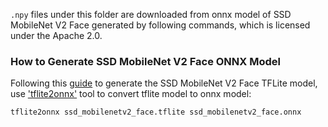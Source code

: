 `.npy` files under this folder are downloaded from onnx model of SSD MobileNet V2 Face generated by following commands, which is licensed under the Apache 2.0.

### How to Generate SSD MobileNet V2 Face ONNX Model

Following this [guide](../ssd_mobilenetv2_face_nhwc/README.md#how-to-generate-ssd-mobilenet-v2-face-tflite-model) to generate the SSD MobileNet V2 Face TFLite model, use ['tflite2onnx'](https://github.com/jackwish/tflite2onnx) tool to convert tflite model to onnx model:

```
tflite2onnx ssd_mobilenetv2_face.tflite ssd_mobilenetv2_face.onnx
```